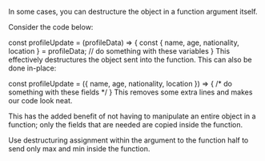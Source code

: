 In some cases, you can destructure the object in a function argument itself.

Consider the code below:

const profileUpdate = (profileData) => {
  const { name, age, nationality, location } = profileData;
  // do something with these variables
}
This effectively destructures the object sent into the function. This can also be done in-place:

const profileUpdate = ({ name, age, nationality, location }) => {
  /* do something with these fields */
}
This removes some extra lines and makes our code look neat.

This has the added benefit of not having to manipulate an entire object in a function; only the fields that are needed are copied inside the function.


Use destructuring assignment within the argument to the function half to send only max and min inside the function.
